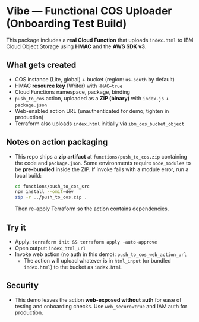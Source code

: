 
# Vibe — Functional COS Uploader (Onboarding Test Build)

This package includes a **real Cloud Function** that uploads `index.html` to IBM Cloud Object Storage using **HMAC** and the **AWS SDK v3**.

## What gets created
- COS instance (Lite, global) + bucket (region: `us-south` by default)
- HMAC **resource key** (Writer) with `HMAC=true`
- Cloud Functions namespace, package, binding
- `push_to_cos` action, uploaded as a **ZIP (binary)** with `index.js` + `package.json`
- Web-enabled action URL (unauthenticated for demo; tighten in production)
- Terraform also uploads `index.html` initially via `ibm_cos_bucket_object`

## Notes on action packaging
- This repo ships a **zip artifact** at `functions/push_to_cos.zip` containing the code and `package.json`. Some environments require `node_modules` to be **pre-bundled** inside the ZIP. If invoke fails with a module error, run a local build:
  ```bash
  cd functions/push_to_cos_src
  npm install --omit=dev
  zip -r ../push_to_cos.zip .
  ```
  Then re-apply Terraform so the action contains dependencies.

## Try it
- Apply: `terraform init && terraform apply -auto-approve`
- Open output: `index_html_url`
- Invoke web action (no auth in this demo): `push_to_cos_web_action_url`
  - The action will upload whatever is in `html_input` (or bundled `index.html`) to the bucket as `index.html`.

## Security
- This demo leaves the action **web-exposed without auth** for ease of testing and onboarding checks. Use `web_secure=true` and IAM auth for production.
